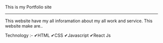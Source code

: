 This is my Portfolio site
<hr>

This website have my all inforamation about my all work and service. This website make are..

Technology :-
✔HTML
✔CSS
✔Javascript
✔React Js

